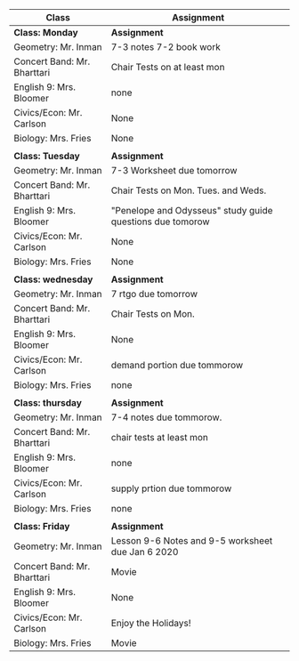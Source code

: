 |Class                        |Assignment                                                  |
|-----------------------------|------------------------------------------------------------|
|**Class: Monday**            |**Assignment**                                              |
| Geometry: Mr. Inman         | 7-3 notes 7-2 book work                                     |
| Concert Band: Mr. Bharttari | Chair Tests on at least mon                        |
| English 9: Mrs. Bloomer     | none  |
| Civics/Econ: Mr. Carlson    | None                                                       |
| Biology: Mrs. Fries         | None                                                       |
|                             |                                                            |
|**Class: Tuesday**           |**Assignment**                                              |
| Geometry: Mr. Inman         | 7-3 Worksheet due tomorrow                                 |
| Concert Band: Mr. Bharttari | Chair Tests on Mon. Tues. and Weds.                        |
| English 9: Mrs. Bloomer     | "Penelope and Odysseus" study guide questions due tomorow  |
| Civics/Econ: Mr. Carlson    | None                                                       |
| Biology: Mrs. Fries         | None                                                       |
|                             |                                                            |
|**Class: wednesday**         |**Assignment**                                              |
| Geometry: Mr. Inman         | 7 rtgo due tomorrow                                                       |
| Concert Band: Mr. Bharttari | Chair Tests on Mon.                         |
| English 9: Mrs. Bloomer     | None                                                       |
| Civics/Econ: Mr. Carlson    | demand portion due tommorow                                 |
| Biology: Mrs. Fries         | none                                    |
|                             |                                                            |
|**Class: thursday**          |**Assignment**                                              |
| Geometry: Mr. Inman         | 7-4 notes due tommorow.                               |
| Concert Band: Mr. Bharttari | chair tests at least mon                                                      |
| English 9: Mrs. Bloomer     | none               |
| Civics/Econ: Mr. Carlson    | supply prtion due tommorow                                 |
| Biology: Mrs. Fries         | none                                                |
|                             |                                                            |
|**Class: Friday**            |**Assignment**                                              |
| Geometry: Mr. Inman         | Lesson 9-6 Notes and 9-5 worksheet due Jan 6 2020          |
| Concert Band: Mr. Bharttari | Movie                                                      |
| English 9: Mrs. Bloomer     | None                                                       |
| Civics/Econ: Mr. Carlson    | Enjoy the Holidays!                                        |
| Biology: Mrs. Fries         | Movie                                                      |

